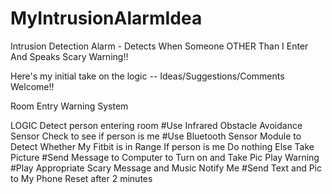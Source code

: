 # MyIntrusionAlarmIdea
Intrusion Detection Alarm - Detects When Someone OTHER Than I Enter And Speaks Scary Warning!!

Here's my initial take on the logic -- Ideas/Suggestions/Comments Welcome!!

Room Entry Warning System

LOGIC
Detect person entering room
		#Use Infrared Obstacle Avoidance Sensor
Check to see if person is me
		#Use Bluetooth Sensor Module to Detect Whether My Fitbit is in Range
If person is me
		Do nothing
Else
		Take Picture
			#Send Message to Computer to Turn on and Take Pic
		Play Warning
			#Play Appropriate Scary Message and Music
		Notify Me
			#Send Text and Pic to My Phone
Reset after 2 minutes

